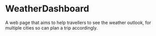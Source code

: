 # WeatherDashboard
A web page that aims to help travellers to see the weather outlook, for multiple cities so can plan a trip accordingly.
